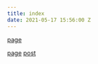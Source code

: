 ```yaml
---
title: index
date: 2021-05-17 15:56:00 Z
---
```


[page](http://spefici.li)

[page](/test-page-siteleaf)
[post](post/test-page-siteleaf)
